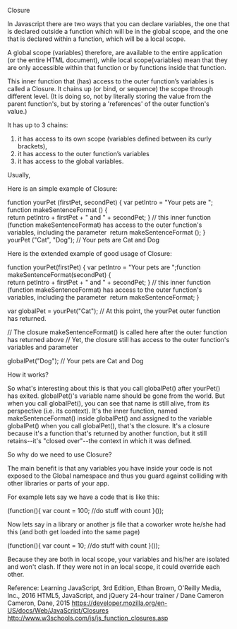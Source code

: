 Closure

In Javascript there are two ways that you can declare variables, the one that is declared outside a function which will be in the global scope, and the one that is declared within a function, which will be a local scope.


A global scope (variables) therefore, are available to the entire application (or the entire HTML document), while local scope(variables) mean that they are only accessible within that function or by functions inside that function.


This inner function that (has) access to the outer function’s variables is called a Closure. It chains up (or bind, or sequence) the scope through different level. (It is doing so, not by literally storing the value from the parent function's, but by storing a 'references' of the outer function's value.)


It has up to 3 chains: 
1. it has access to its own scope (variables defined between its curly brackets), 
2. it has access to the outer function’s variables
3. it has access to the global variables.

Usually, 

Here is an simple example of Closure:

function yourPet (firstPet, secondPet) {
	​var petIntro = "Your pets are ";
	​function makeSentenceFormat () {       
	 	return petIntro + firstPet + " and " + secondPet; 
	} // this inner function (function makeSentenceFormat) has access to the outer function's variables, including the parameter​
	​
	​return makeSentenceFormat ();
}
​
yourPet ("Cat", "Dog"); // Your pets are Cat and Dog


Here is the extended example of good usage of Closure:

function yourPet(firstPet) {
	​var petIntro = "Your pets are ";
	​function makeSentenceFormat(secondPet) {       
	 	return petIntro + firstPet + " and " + secondPet; 
	} // this inner function (function makeSentenceFormat) has access to the outer function's variables, including the parameter​
	​
	​return makeSentenceFormat;
}

var globalPet = yourPet("Cat"); // At this point, the yourPet outer function has returned.

// The closure makeSentenceFormat() is called here after the outer function has returned above​
​// Yet, the closure still has access to the outer function's variables and parameter​

globalPet("Dog"); // Your pets are Cat and Dog

How it works?

So what's interesting about this is that you call globalPet() after yourPet() has exited. globalPet()'s variable name should be gone from the world. But when you call globalPet(), you can see that name is still alive, from its perspective (i.e. its context).
It's the inner function, named makeSentenceFormat() inside globalPet() and assigned to the variable globalPet() when you call globalPet(), that's the closure. It's a closure because it's a function that's returned by another function, but it still retains--it's "closed over"--the context in which it was defined.


So why do we need to use Closure?

The main benefit is that any variables you have inside your code is not exposed to the Global namespace and thus you guard against colliding with other libraries or parts of your app.

For example lets say we have a code that is like this:

(function(){
    var count = 100;
    //do stuff with count
}());

Now lets say in a library or another js file that a coworker wrote he/she had this (and both get loaded into the same page)

(function(){
    var count = 10;
    //do stuff with count
}());

Because they are both in local scope, your variables and his/her are isolated and won't clash. If they were not in an local scope, it could override each other.


Reference:
Learning JavaScript, 3rd Edition, Ethan Brown, O'Reilly Media, Inc., 2016
HTML5, JavaScript, and jQuery 24-hour trainer / Dane Cameron
Cameron, Dane, 2015
https://developer.mozilla.org/en-US/docs/Web/JavaScript/Closures
http://www.w3schools.com/js/js_function_closures.asp
